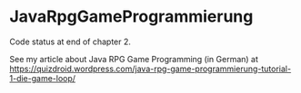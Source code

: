 ﻿# JavaRpgGameProgrammierung
 
 Code status at end of chapter 2.
 
 See my article about Java RPG Game Programming (in German) at https://quizdroid.wordpress.com/java-rpg-game-programmierung-tutorial-1-die-game-loop/
